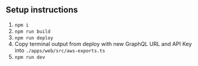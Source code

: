 ## Setup instructions

1. `npm i`
2. `npm run build`
3. `npm run deploy`
4. Copy terminal output from deploy with new GraphQL URL and API Key into `./apps/web/src/aws-exports.ts`
5. `npm run dev`

